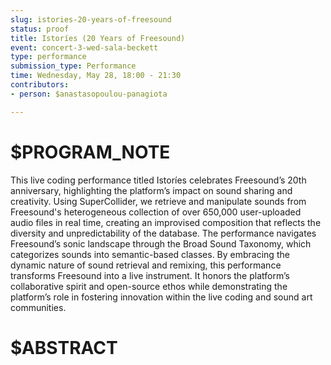 ```yaml
---
slug: istories-20-years-of-freesound
status: proof
title: Ιstoríes (20 Years of Freesound)
event: concert-3-wed-sala-beckett
type: performance
submission_type: Performance
time: Wednesday, May 28, 18:00 - 21:30
contributors:
- person: $anastasopoulou-panagiota

---
```


# $PROGRAM_NOTE

This live coding performance titled Ιstoríes celebrates Freesound’s 20th anniversary,
highlighting the platform’s impact on sound sharing and creativity. Using SuperCollider, we
retrieve and manipulate sounds from Freesound's heterogeneous collection of over 650,000
user-uploaded audio files in real time, creating an improvised composition that reflects the
diversity and unpredictability of the database. The performance navigates Freesound’s sonic
landscape through the Broad Sound Taxonomy, which categorizes sounds into semantic-based
classes. By embracing the dynamic nature of sound retrieval and remixing, this performance
transforms Freesound into a live instrument. It honors the platform’s collaborative spirit and
open-source ethos while demonstrating the platform’s role in fostering innovation within the
live coding and sound art communities.

# $ABSTRACT



